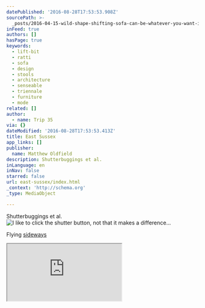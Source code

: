 ```yaml
---
datePublished: '2016-08-28T17:53:53.908Z'
sourcePath: >-
  _posts/2016-04-15-wild-shape-shifting-sofa-can-be-whatever-you-want-it-to-be.md
inFeed: true
authors: []
hasPage: true
keywords:
  - lift-bit
  - ratti
  - sofa
  - design
  - stools
  - architecture
  - senseable
  - triennale
  - furniture
  - mode
related: []
author:
  - name: Trip 35
via: {}
dateModified: '2016-08-28T17:53:53.413Z'
title: East Sussex
app_links: []
publisher:
  name: Matthew Oldfield
description: Shutterbuggings et al.
inLanguage: en
inNav: false
starred: false
url: east-sussex/index.html
_context: 'http://schema.org'
_type: MediaObject

---
```

Shutterbuggings et al.
![I like to click the shutter button, not that it makes a difference...](https://the-grid-user-content.s3-us-west-2.amazonaws.com/511d8149-2db3-4cfd-b88f-058dc4f7a211.jpg)

Flying [sideways][0]

<iframe src="https://the-grid.github.io/ed-userhtml/?g=eJzLKCkpKLbS10_LyUzWyy7SL9B3SvQuNa0AAGsfCFM" style=""></iframe>



[0]: https://flic.kr/p/BaKu5x